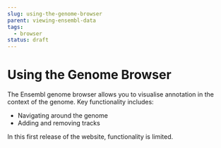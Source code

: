 ```yaml
---
slug: using-the-genome-browser
parent: viewing-ensembl-data
tags:
  - browser
status: draft
---
```


# Using the Genome Browser

The Ensembl genome browser allows you to visualise annotation in the context of the genome. Key functionality includes:

- Navigating around the genome
- Adding and removing tracks

In this first release of the website, functionality is limited.
